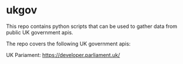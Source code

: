 # ukgov
This repo contains python scripts that can be used to gather data from public UK government apis.

The repo covers the following UK government apis:

UK Pariament: https://developer.parliament.uk/
